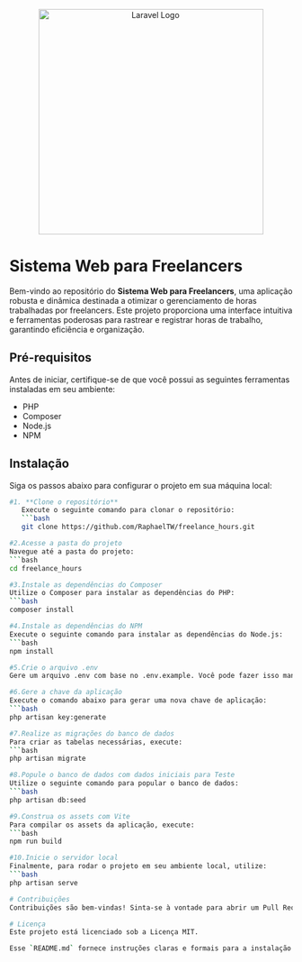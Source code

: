 <p align="center"><a href="https://laravel.com" target="_blank"><img src="https://raw.githubusercontent.com/laravel/art/master/logo-lockup/5%20SVG/2%20CMYK/1%20Full%20Color/laravel-logolockup-cmyk-red.svg" width="400" alt="Laravel Logo"></a></p>

# Sistema Web para Freelancers

Bem-vindo ao repositório do **Sistema Web para Freelancers**, uma aplicação robusta e dinâmica destinada a otimizar o gerenciamento de horas trabalhadas por freelancers. Este projeto proporciona uma interface intuitiva e ferramentas poderosas para rastrear e registrar horas de trabalho, garantindo eficiência e organização.

## Pré-requisitos

Antes de iniciar, certifique-se de que você possui as seguintes ferramentas instaladas em seu ambiente:

- PHP
- Composer
- Node.js
- NPM

## Instalação

Siga os passos abaixo para configurar o projeto em sua máquina local:

```bash
#1. **Clone o repositório**  
   Execute o seguinte comando para clonar o repositório:
   ```bash
   git clone https://github.com/RaphaelTW/freelance_hours.git

#2.Acesse a pasta do projeto
Navegue até a pasta do projeto:
```bash
cd freelance_hours

#3.Instale as dependências do Composer
Utilize o Composer para instalar as dependências do PHP:
```bash
composer install

#4.Instale as dependências do NPM
Execute o seguinte comando para instalar as dependências do Node.js:
```bash
npm install

#5.Crie o arquivo .env
Gere um arquivo .env com base no .env.example. Você pode fazer isso manualmente ou utilizando um editor de texto.

#6.Gere a chave da aplicação
Execute o comando abaixo para gerar uma nova chave de aplicação:
```bash
php artisan key:generate

#7.Realize as migrações do banco de dados
Para criar as tabelas necessárias, execute:
```bash
php artisan migrate

#8.Popule o banco de dados com dados iniciais para Teste
Utilize o seguinte comando para popular o banco de dados:
```bash
php artisan db:seed

#9.Construa os assets com Vite
Para compilar os assets da aplicação, execute:
```bash
npm run build

#10.Inicie o servidor local
Finalmente, para rodar o projeto em seu ambiente local, utilize:
```bash
php artisan serve

# Contribuições
Contribuições são bem-vindas! Sinta-se à vontade para abrir um Pull Request ou relatar Issues. Juntos, podemos aprimorar este projeto!

# Licença
Este projeto está licenciado sob a Licença MIT.

Esse `README.md` fornece instruções claras e formais para a instalação e configuração do seu sistema web. Sinta-se à vontade para personalizar conforme necessário!
